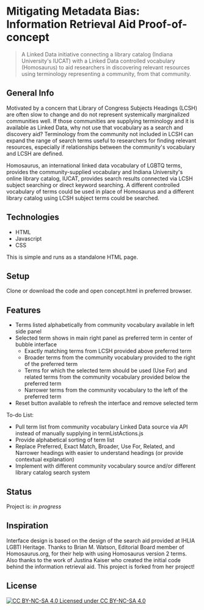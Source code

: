 # Mitigating Metadata Bias: Information Retrieval Aid Proof-of-concept
> A Linked Data initiative connecting a library catalog (Indiana University's IUCAT) with a Linked Data controlled vocabulary (Homosaurus) to aid researchers in discovering relevant resources using terminology representing a community, from that community.

## General Info
Motivated by a concern that Library of Congress Subjects Headings (LCSH) are often slow to change and do not represent systemically marginalized communities well. If those communities are supplying terminology and it is available as Linked Data, why not use that vocabulary as a search and discovery aid? Terminology from the community not included in LCSH can expand the range of search terms useful to researchers for finding relevant resources, especially if relationships between the community's vocabulary and LCSH are defined.

Homosaurus, an international linked data vocabulary of LGBTQ terms, provides the community-supplied vocabulary and Indiana University's online library catalog, IUCAT, provides search results connected via LCSH subject searching or direct keyword searching. A different controlled vocabulary of terms could be used in place of Homosaurus and a different library catalog using LCSH subject terms could be searched.

## Technologies
* HTML
* Javascript
* CSS

This is simple and runs as a standalone HTML page.

## Setup
Clone or download the code and open concept.html in preferred browser.

## Features
* Terms listed alphabetically from community vocabulary available in left side panel
* Selected term shows in main right panel as preferred term in center of bubble interface
    - Exactly matching terms from LCSH provided above preferred term
    - Broader terms from the community vocabulary provided to the right of the preferred term
    - Terms for which the selected term should be used (Use For) and related terms from the community vocabulary provided below the preferred term
    - Narrower terms from the community vocabulary to the left of the preferred term
* Reset button available to refresh the interface and remove selected term

To-do List:
* Pull term list from community vocabulary Linked Data source via API instead of manually supplying in termListActions.js
* Provide alphabetical sorting of term list
* Replace Preferred, Exact Match, Broader, Use For, Related, and Narrower headings with easier to understand headings (or provide contextual explanation)
* Implement with different community vocabulary source and/or different library catalog search system

## Status
Project is: _in progress_

## Inspiration
Interface design is based on the design of the search aid provided at IHLIA LGBTI Heritage. Thanks to Brian M. Watson, Editorial Board member of Homosaurus.org, for their help with using Homosaurus version 2 terms. Also thanks to the work of Justina Kaiser who created the initial code behind the information retrieval aid. This project is forked from her project!

## License
[![CC BY-NC-SA 4.0](https://i.creativecommons.org/l/by-nc-sa/4.0/80x15.png) Licensed under CC BY-NC-SA 4.0](https://creativecommons.org/licenses/by-nc-sa/4.0/)
